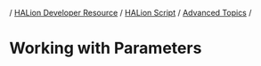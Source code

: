 / [HALion Developer Resource](../..//HALion-Developer-Resource.md) / [HALion Script](./HALion-Script.md) / [Advanced Topics](./Advanced-Topics.md) /

# Working with Parameters
